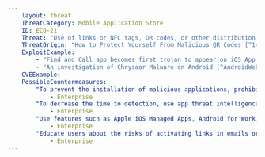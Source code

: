 ```yaml
---
    layout: threat
    ThreatCategory: Mobile Application Store
    ID: ECO-21
    Threat: "Use of links or NFC tags, QR codes, or other distribution channels (e.g., sms, email) to point to malicious apps"
    ThreatOrigin: "How to Protect Yourself From Malicious QR Codes [^149]"
    ExploitExample: 
        - "Find and Call app becomes first trojan to appear on iOS App Store [^154]"
        - "An investigation of Chrysaor Malware on Android [^AndroidWebBlog-1]"
    CVEExample:
    PossibleCountermeasures:
        "To prevent the installation of malicious applications, prohibit sideloading of apps and the use of unauthorized app stores":
            - Enterprise
        "To decrease the time to detection, use app threat intelligence data to identify malicious applications installed on devices.":
            - Enterprise
        "Use features such as Apple iOS Managed Apps, Android for Work, or Samsung KNOX Workspace that provide additional separation between personal apps and enterprise apps to mitigate the impact of malicious behaviors.":
            - Enterprise
        "Educate users about the risks of activating links in emails or SMS messages, and instead encourage users to identify the app where hosted by an official app store.":
            - Enterprise
---
```

